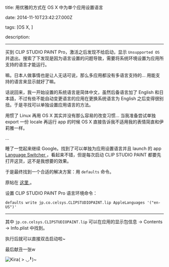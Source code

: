 title: 用优雅的方式在 OS X 中为单个应用设置语言

date: 2014-11-10T23:42:27.000Z

tags: [OS X, ]

description: 

---
买到 CLIP STUDIO PAINT Pro，激活之后发现不给启动，显示 ` Unsupported OS ` 并退出。搜索了下发现是因为语言设置的问题导致，需要将系统环境设置为应用所支持的语言才能运行。 

嘛。日本人做事情也是让人无话可说，那么多应用都没有多语言支持的… 用能支持的语言来显示就好了嘛。 

话说回来，我一开始设置的系统语言是简体中文，虽然后备语言加了 English 和日本語，不过有些不能自动变更语言的应用在更换系统语言为 English 之后变得很别扭。于是寻找可以单独设置应用语言的方法。 

用惯了 Linux 再用 OS X 其实并没有那么容易的改变习惯… 当我准备尝试单独 export 一份 locale 再运行 app 的时候 OS X 直接告诉我不适用我的表情简直和伊莉雅一样。 

… 

睡了一觉起来继续 Google。找到了可以单独为应用设置语言并且 launch 的 app [ Language Switcher ](http://www.tj-hd.co.uk/en-gb/languageswitcher/) ，看起来不错，但是每次启动 CLIP STUDIO PAINT 都要先打开这货，这不是我想要的效果。 

于是最终找到一个合适的解决方案：用 ` defaults ` 命令。 

原帖在 [ 这里 ](http://hints.macworld.com/article.php?story=20061001065101830) 。 

设置 CLIP STUDIO PAINT Pro 语言环境命令： 
    
    
    defaults write jp.co.celsys.CLIPSTUDIOPAINT.lip AppleLanguages '("en-US")'  
  
---  
  
其中 ` jp.co.celsys.CLIPSTUDIOPAINT.lip ` 可以在应用的显示包信息 -> Contents -> Info.plist 中找到。 

执行后就可以直接双击启动啦~ 

最后献丑一张w 

![Kira\( > ◡╹\)~](http://blog.phoenixlzx.com/static/img/posts/2014111601.png)
